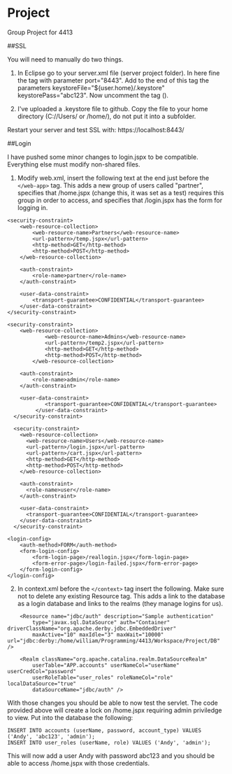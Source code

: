 # Project
Group Project for 4413

##SSL

You will need to manually do two things.

1. In Eclipse go to your server.xml file (server project folder).  In here fine the <connector> tag with parameter port="8443".  Add to the end of this tag the parameters keystoreFile="${user.home}/.keystore" keystorePass="abc123".  Now uncomment the tag (<!-- and -->).

2. I've uploaded a .keystore file to github.  Copy the file to your home directory (C://Users/<username> or /home/<username>), do not put it into a subfolder.

Restart your server and test SSL with: https://localhost:8443/

##Login

I have pushed some minor changes to login.jspx to be compatible.  Everything else must modify non-shared files.  

1. Modify web.xml,  insert the following text at the end just before the ```</web-app>``` tag.  This adds a new group of users called "partner", specifies that /home.jspx (change this, it was set as a test) requires this group in order to access, and specifies that /login.jspx has the form for logging in.
```
<security-constraint>
	<web-resource-collection>
		<web-resource-name>Partners</web-resource-name>
		<url-pattern>/temp.jspx</url-pattern>
		<http-method>GET</http-method>
		<http-method>POST</http-method>
	</web-resource-collection>

	<auth-constraint>
		<role-name>partner</role-name>
	</auth-constraint>

	<user-data-constraint>
		<transport-guarantee>CONFIDENTIAL</transport-guarantee>
	</user-data-constraint>
</security-constraint>

<security-constraint>
	<web-resource-collection>
      		<web-resource-name>Admins</web-resource-name>
      		<url-pattern>/temp2.jspx</url-pattern>
      		<http-method>GET</http-method>
      		<http-method>POST</http-method>
    	</web-resource-collection>

	<auth-constraint>
		<role-name>admin</role-name>
	</auth-constraint>

	<user-data-constraint>
      		<transport-guarantee>CONFIDENTIAL</transport-guarantee>
      	 </user-data-constraint>
  </security-constraint>
  
  <security-constraint>
    <web-resource-collection>
      <web-resource-name>Users</web-resource-name>
      <url-pattern>/login.jspx</url-pattern>
      <url-pattern>/cart.jspx</url-pattern>
      <http-method>GET</http-method>
      <http-method>POST</http-method>
    </web-resource-collection>

    <auth-constraint>
      <role-name>user</role-name>
    </auth-constraint>

    <user-data-constraint>
      <transport-guarantee>CONFIDENTIAL</transport-guarantee>
    </user-data-constraint>
  </security-constraint>

<login-config>
	<auth-method>FORM</auth-method>
	<form-login-config>
		<form-login-page>/reallogin.jspx</form-login-page>
		<form-error-page>/login-failed.jspx</form-error-page>
	</form-login-config>
</login-config>
```

2. In context.xml before the ```</context>``` tag insert the following.  Make sure not to delete any existing Resource tag.  This adds a link to the database as a login database and links to the realms (they manage logins for us).

```
	<Resource name="jdbc/auth" description="Sample authentication"
		type="javax.sql.DataSource" auth="Container" driverClassName="org.apache.derby.jdbc.EmbeddedDriver"
		maxActive="10" maxIdle="3" maxWait="10000" url="jdbc:derby:/home/william/Programming/4413/Workspace/Project/DB" />

	<Realm className="org.apache.catalina.realm.DataSourceRealm"
		userTable="APP.accounts" userNameCol="userName" userCredCol="password"
		userRoleTable="user_roles" roleNameCol="role" localDataSource="true"
		dataSourceName="jdbc/auth" />
```

With those changes you should be able to now test the servlet.  The code provided above will create a lock on /home.jspx requiring admin priviledge to view.  Put into the database the following:
```
INSERT INTO accounts (userName, password, account_type) VALUES ('Andy', 'abc123', 'admin');
INSERT INTO user_roles (userName, role) VALUES ('Andy', 'admin');
```

This will now add a user Andy with password abc123 and you should be able to access /home.jspx with those credentials.
